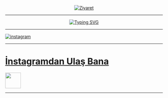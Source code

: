 <img src="https://camo.githubusercontent.com/82291b0fe831bfc6781e07fc5090cbd0a8b912bb8b8d4fec0696c881834f81ac/68747470733a2f2f70726f626f742e6d656469612f394575424971676170492e676966" width="1000" height="10">
  
   <p align="center">
    <a href="https://github.com/coderbycanpolat"><img src="https://visitor-badge.laobi.icu/badge?page_id=coderbycanpolat&left_text=Ziyaret%C3%A7i%20Say%C4%B1s%C4%B1" alt="Ziyaret"></a>
    </a>
  </p>

------------------------------------------------

<p align="center">
<a href="https://git.io/typing-svg"><img src="https://readme-typing-svg.demolab.com?font=Acme&size=29&pause=2000&color=690000&background=00000300&center=true&vCenter=true&width=433&lines=SAHMERAN;You+Are+Learning+What+I+Forgot;Software+Developer" alt="Typing SVG" /></a>
</p>


------------------------------------------------
    

[![instagram](https://img.shields.io/badge/-Instagram-C13584?style=flat-quare&labelColor=C13584&logo=instagram&logoColor=white&https://instagram.com/canpolatgkky=https://instagram.com/canpolatgkky)](https://instagram.com/sahmeran.jpg) 
   

------------------------------------------------

  # [İnstagramdan Ulaş Bana](https://www.instagram.com/sahmeran.jpg/)
  <img src="https://media.giphy.com/media/mGcNjsfWAjY5AEZNw6/giphy.gif" width="50"></h2>

<p align="left">
  
  ------------------------------------------------
  
<img src="https://camo.githubusercontent.com/82291b0fe831bfc6781e07fc5090cbd0a8b912bb8b8d4fec0696c881834f81ac/68747470733a2f2f70726f626f742e6d656469612f394575424971676170492e676966" width="1000" height="10">


